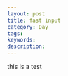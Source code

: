 ```yaml
---
layout: post
title: fast input
category: Day
tags: 
keywords: 
description: 
---
```


this is a test
